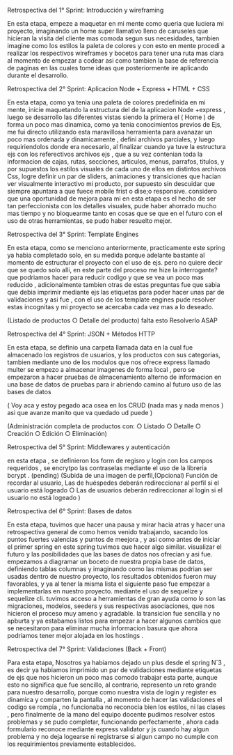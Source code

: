 Retrospectiva del 1° Sprint: Introducción y wireframing

En esta etapa, empeze a maquetar en mi mente como queria que luciera mi proyecto, imaginando un home super llamativo lleno de caruseles que hicieran la visita del cliente mas comoda segun sus necesidades, tambien imagine como los estilos la paleta de colores y con esto en mente procedi a realizar los respectivos wireframes y bocetos para tener una ruta mas clara al momento de empezar a codear asi como tambien la base de referencia de paginas en las cuales tome ideas que posteriormente ire aplicando durante el desarrollo.


Retrospectiva del 2° Sprint: Aplicacion Node + Express + HTML + CSS

En esta etapa, como ya tenia una paleta de colores predefinida en mi mente, inicie maquetando la estructura del de la aplicacion Node +express , luego se desarrollo las diferentes vistas siendo la primera el ( Home ) de forma un poco mas dinamica, como ya tenia conocimientos previos de Ejs, me fui directo  utilizando esta maravillosa herramienta para avanazar un poco mas ordenada y dinamicamente , defini archivos parciales, y luego requiriendolos donde era necesario, al finalizar cuando ya tuve la estructura ejs con los referectivos archivos ejs , que a su vez contenian toda la informacion de cajas, rutas, secciones, articulos, menus, parrafos, titulos, y por supuestos los estilos visuales de cada uno de ellos en distintos archivos Css, logre definir un par de sliders, animaciones y transiciones que hacian ver visualmente interactivo mi producto, por supuesto sin descuidar que siempre apuntara a que fuece mobile frist  o dise;o responsive. considero que una oportunidad de mejora para mi en esta etapa es el hecho de ser tan perfeccionista con los detalles visuales, pude haber ahorrado mucho mas tiempo y no bloquearme tanto en cosas que se que en el futuro con el uso de otras herramientas, se pudo haber resuelto mejor.



Retrospectiva del 3° Sprint: Template Engines

En esta etapa, como se menciono anteriormente, practicamente este spring ya habia completado solo, en su medida porque adelante bastante al momento de estructurar el proyecto con el uso de ejs. pero no quiere decir que se quedo solo alli, en este parte del proceso me hize la interrogante? que podriamos hacer para reducir codigo y que se vea un poco mas reducido , adicionalmente tambien otras de estas preguntas fue que sabia que debia imprimir mediante ejs las etiquetas para poder hacer unas par de validaciones y asi fue , con el uso de los template engines pude resolver estas incognitas y mi proyecto se acercaba cada vez mas a lo deseado. 

(Listado de productos
○ Detalle del producto) falta esto Resolverlo ASAP


Retrospectiva del 4° Sprint:  JSON + Métodos HTTP

En esta etapa, se definio una carpeta llamada data en la cual fue almacenado los registros de usuarios, y los productos con sus categorias,  tambien mediante uno de los modulos que nos ofrece express llamado multer se empezo a almacenar imagenes de forma local , pero se empezaron a hacer pruebas de almacenamiento alterno de informacion en una base de datos de pruebas para ir abriendo camino al futuro uso de las bases de datos

( Voy aca y estoy pegado aca osea en los CRUD (nada mas y nada menos ) asi que avanze manito que va quedado ud puede )
 
(Administración completa de productos con:
○ Listado
○ Detalle
○ Creación
○ Edición
○ Eliminación)


Retrospectiva del 5° Sprint:  Middlewares y autenticación 

en esta etapa , se definieron los form de regisro y login con los campos requeridos , se encrytpo las contraselas mediante el uso de la libreria bcrypt . 
(pending)
(Subida de una imagen de perfil,(Opcional) Función de recordar al usuario, Las de huéspedes deberán redireccionar   al perfil si el usuario está logeado
○ Las de usuarios deberán redireccionar al login si el usuario no está logeado )


Retrospectiva del 6° Sprint:  Bases de datos

En esta etapa, tuvimos que hacer una pausa y mirar hacia atras y hacer una retrospectiva general de como hemos venido trabajando, sacando los puntos fuertes valencias y puntos de meejora , y asi como antes de iniciar el primer spring en este spring tuvimos que hacer algo similar. visualizar el futuro y  las posibilidades que las bases de datos nos ofrecian y asi fue. empezamos a diagramar un boceto de nuestra propia base de datos, definiendo tablas columnas y imaginando como las mismas podrian ser usadas dentro de nuestro proyecto, los resultados obtenidos fueron muy favorables, y ya al tener la misma lista el siguiente paso fue empezar a implementarlas en nuestro proyecto. mediante el uso de sequelize y sequelize cli. tuvimos acceso a herramientas de gran ayuda como lo son las migraciones, modelos, seeders y sus respectivas asociaciones, que nos hicieron el proceso muy ameno y agradable. la transicion fue sencilla y no apburta y ya estabamos listos para empezar a hacer algunos cambios que se necesitaron para eliminar mucha informacion basura que ahora podriamos tener mejor alojada en los hostings . 



Retrospectiva del 7° Sprint:  Validaciones (Back + Front)

Para esta etapa, Nosotros ya habiamos dejado un plus desde el spring N`3 , es decir ya habiamos imprimido un par de validaciones mediante etiquetas de ejs que nos hicieron un poco mas comodo trabajar esta parte, aunque esto no significa que fue sencillo, al contrario, represento un reto grande para nuestro desarrollo, porque como nuestra vista de login y register es dinamica y comparten la pantalla , al momento de hacer las validaciones el codigo se rompia , no funcionaba no reconocia bien los estilos, ni las clases , pero finalmente de la mano del equipo docente pudimos resolver estos problemas y se pudo completar, funcionando perfectamente , ahora cada formulario reconoce mediante express validator y js cuando hay algun problema y no deja logearse ni registrarse si algun campo no cumple con los requirimientos previamente establecidos.
